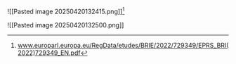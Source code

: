 
![[Pasted image 20250420132415.png]][^1]

![[Pasted image 20250420132500.png]]



[^1]: www.europarl.europa.eu/RegData/etudes/BRIE/2022/729349/EPRS_BRI(2022)729349_EN.pdf
